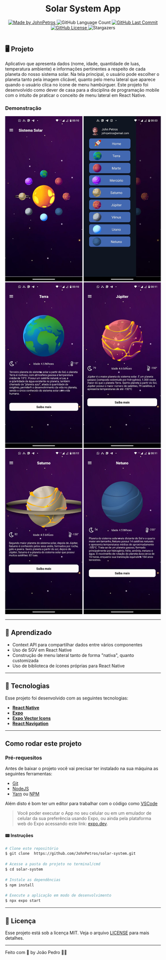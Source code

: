 <h1 align="center">
    Solar System App
</h1>

<div align="center">
   <a href="https://github.com/JohnPetros">
      <img alt="Made by JohnPetros" src="https://img.shields.io/badge/made%20by-JohnPetros-blueviolet">
   </a>
   <img alt="GitHub Language Count" src="https://img.shields.io/github/languages/count/JohnPetros/solar-system">
   <a href="https://github.com/JohnPetros/solar-system/commits/main">
      <img alt="GitHub Last Commit" src="https://img.shields.io/github/last-commit/JohnPetros/solar-system">
   </a>
  </a>
   </a>
   <a href="https://github.com/JohnPetros/solar-system/blob/main/LICENSE.md">
      <img alt="GitHub License" src="https://img.shields.io/github/license/JohnPetros/solar-system">
   </a>
    <img alt="Stargazers" src="https://img.shields.io/github/stars/JohnPetros/solar-system?style=social">
</div>

<br>

## 🖥️ Projeto

Aplicativo que apresenta dados (nome, idade, quantidade de luas, temperatura ambiente) e informações pertinentes a respeito de cada planeta do nosso sistema solar. Na tela principal, o usuário pode escolher o planeta tanto pela imagem clicável, quanto pelo menu lateral que aparece quando o usuário clica no ícone de menu hambúrguer. Este projeto foi desenvolvido como dever de casa para a disciplina de programação mobile com o intuito de praticar o conceito de menu lateral em React Native.

### Demonstração
<div align="center">
  <img width="250" alt="Tela Home" src=".github/home.jpg" />
  <img width="250" alt="Menu Lateral" src=".github/menu-lateral.jpg" />
  <img width="250" alt="Terra" src=".github/terra.jpg" />
  <img width="250" alt="Júpiter" src=".github/jupiter.jpg" />
  <img width="250" alt="Saturno" src=".github/saturno.jpg" />
  <img width="250" alt="Netuno" src=".github/netuno.jpg" />
</div>
<hr>


## 📖 Aprendizado

- Context API para compartilhar dados entre vários componentes
- Uso de SGV em React Native
- Construção de menu lateral tanto de forma "nativa", quanto customizada
- Uso de biblioteca de ícones próprias para React Native

<hr>

## 🚀 Tecnologias

Esse projeto foi desenvolvido com as seguintes tecnologias:

- **[React Native](https://expo.io/)**
- **[Expo](https://expo.io/)**
- **[Expo Vector Icons](https://icons.expo.fyi/)**
- **[React Navigation](https://reactnavigation.org/)**
<hr>

## Como rodar este projeto

### Pré-requesitos

Antes de baixar o projeto você vai precisar ter instalado na sua máquina as seguintes ferramentas:

- [Git](https://git-scm.com)
- [NodeJS](https://nodejs.org/en/)
- [Yarn](https://yarnpkg.com/) ou [NPM](https://www.npmjs.com/)

Além disto é bom ter um editor para trabalhar com o código como [VSCode](https://code.visualstudio.com/)<br>

> Você poder executar o App no seu celular ou em um emulador de celular da sua preferência usando Expo, ou ainda pela plataforma web do Expo acessando este link: [expo.dev](https://snack.expo.dev/@git/github.com/JohnPetros/solar-system?platform=android).

#### 📟 Instruções

```bash
# Clone este repositório
$ git clone  https://github.com/JohnPetros/solar-system.git

# Acesse a pasta do projeto no terminal/cmd
$ cd solar-system

# Instale as dependências
$ npm install

# Execute a aplicação em modo de desenvolvimento
$ npx expo start

```
---

## :memo: Licença

Esse projeto está sob a licença MIT. Veja o arquivo [LICENSE](LICENSE) para mais detalhes.

---

Feito com 💜 by João Pedro 👋🏻
